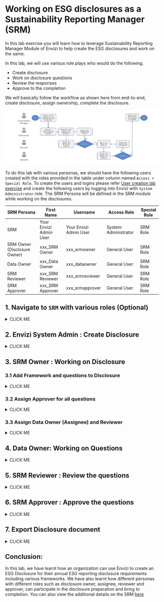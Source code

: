 # Working on ESG disclosures as a Sustainability Reporting Manager (SRM)

In this lab exercise you will learn how to leverage Sustainability Reporting Manager Module of Envizi to help create the ESG disclosures and work on the same. 

In this lab, we will use various role plays who would do the following.
- Create disclosure
- Work on disclosure questions
- Review the responses
- Approve to the completion

We will basically follow the workflow as shown here from end-to-end, create disclosure, assign ownership, complete the disclosure.

<img src="images/SRM-workflow.png">

To do this lab with various personas, we should have the following users created with the roles provided in the table under column named `Access + Special Role`. To create the users and logins please refer [User creation lab exercise](/161-Creating-Contacts-and-Users-using-ui/readme.md) and create the following users by logging into Envizi with `System Administrator` role.  The SRM Persona will be defined in the SRM module while working on the disclosures.

<table>
    <thead>
        <th>SRM Persona</th>
        <th>First Name</th>       
        <th>Username</th>
        <th>Access Role</th>
        <th>Special Role</th>
    </thead>
    <tr>
        <td>SRM</td>        
        <td>Your Envizi Admin User</td>
        <td>Your Envizi Admin User</td>
        <td>System Administrator</td>
        <td>SRM Role</td>
    </tr> 
    <tr>
        <td>SRM Owner (Disclosure Owner)</td>
        <td>xxx_SRM Owner</td>    
        <td>xxx_srmowner</td>
        <td>General User</td>
        <td>SRM  Role</td>     
    </tr> 
    <tr>
        <td>Data Owner</td>        
        <td>xxx_Data Owner</td>
        <td>xxx_dataowner</td>
        <td>General User</td>
        <td>SRM  Role</td>     
    </tr> 
    <tr>
        <td>SRM Reviewer</td>
        <td>xxx_SRM Reviewer</td>    
        <td>xxx_srmreviewer</td>
        <td>General User</td>
        <td>SRM  Role</td>     
    </tr> 
    <tr>
        <td>SRM Approver</td>
        <td>xxx_SRM Approver</td>    
        <td>xxx_srmapprover</td>
        <td>General User</td>
        <td>SRM  Role</td>     
    </tr> 
    </table>


## 1. Navigate to `SRM` with various roles (Optional)

<details><summary>CLICK ME</summary>


### 1.1 Login with `System Administrator` Access Role + `SRM` 

1. Login into as `System Administrator role` with `SRM Role` access
   
2. Click on Envizi `Sustainability Reporting Manager` in the home page

<img src="images/Envizi-Home-SRM.png">

The  Sustainability Reporting Manager page is opened in new browser session.

3. View the disclosures if any  and also two options `Framework Library` and `Add Disclosure`

<img src="images/Envizi-SRM-page.png">

Observer that, user with `System Administrator` role can create the disclosures. 

### 1.2 Login with `General User` Access Role + `SRM` (xxx_SRM Owner)

1. Login into Envizi UI in separate browser
2. Click on Envizi  `Sustainability Reporting Manager` in the home page
3. On the Sustainability Reporting Manager page , you can see  `Framework Library`. 

However you do NOT find the `Add Disclosure`  button, because currently you are not owner of any disclosure or assigned to any disclosure to work on.

<img src="images/Envizi-SRM-page-generaluser.png">

</details>

## 2. Envizi System Admin : Create Disclosure

<details><summary>CLICK ME</summary>

1. Login with  `System Administrator` role with SRM Role access
2. Go to  `Sustainability Reporting Manager`  

3. Click on  `Add Disclosure`

<img src="images/Envizi-SRM-Add Disclosure-1.png">

4. Add details as below for the disclosure and assign to a owner `(xxx_SRM Owner)`
- `Name` : Provide name of the disclosure. ex: `IN Bank BRSR Disclosure 2024`. (Don't forget to prefix with your Prefix-Id)
- `Disclosure Owner` - Select SRM Owner user `xxx_SRM Owner` from the list. Type first 3 letters of user first name, list would appear.
- `Default Assignee` - Same as SRM Owner as above
- `Default Reviewer` - Same as SRM Owner as above
-  Set Due Dates for `Ready for Review`, `Complete by` and `Disclosure Due by`

5. Click on  `CREATE DISCLOSURE`

<img src="images/Envizi-SRM-Add Disclosure-2.png">

The disclosure got created.

<img src="images/Envizi-SRM-Add Disclosure-3.png">

Please note that we are setting all the users to the same as Disclosure owner here, because in the next step the disclosure owner can take more control on whom to assign which roles. 

Similarly, Disclosure Owner can assign an `approver`, hence not selected here.


</details>

## 3. SRM Owner : Working on Disclosure

### 3.1 Add Framework and questions to Disclosure

<details><summary>CLICK ME</summary>

1. Login to Envizi as `xxx_SRM Owner` 
2. Navigate to  `Sustainability Reporting Manager`

<img src="images/Envizi-SRM-page-srmowner-view.png">

3. On SRM home page, Click on `View` under the disclosure created above `IN Bank BRSR Disclosure 2024`


4. You can view the Disclosure details. As there no frameworks / questions added you would probably see a blank page.

<img src="images/Envizi-Disclosure-page-srmowner-addquestion.png">

5. Click on `Actions` > `Add Questions`

The page will display the set of frameworks available in Envizi.

6. Choose a framework by clicking a `Select this framework`. For example `BRSR`

<img src="images/Disclosure-srmowner-addquestion-2.png">

The BRSR Framework page is displayed.

7. in this page, Select the questions as you wish. (for this exercise we select all the questions)

<img src="images/Disclosure-srmowner-addquestion-3.png">

8. Click on `Save`

9. Now, the disclosure owner can see all the questions on this page, along with the default assignee and reviewer  to the questions. 

However there is no approver role assigned. Hence Disclosure owner wants to include an approver and then assign the questions to various users

</details>

### 3.2 Assign Approver for all questions

<details><summary>CLICK ME</summary>


1. On Disclosure page, click on `Actions` > `Set Properties`

<img src="images/Disclosure-page-srmowner-setproperties.png">


2. On the `Update Disclosure` window, set the following properties
- Select `Include Approver` checkbox
- Set `Default Approver` to an approver user `xxx_SRM Approver`
- Set `Ready for Approved by` date 
- Select `Include Notifications` checkbox at the end of the page.

<img src="images/Disclosure-page-srmowner-setproperties-3.png">

3. Leave other fields as-is and click `Save`

4. Now you can see the `Approver` role assigned against each question. 

<img src="images/Disclosure-page-srmowner-setproperties-4.png">

</details>

### 3.3 Assign Data Owner (Assignee) and Reviewer

<details><summary>CLICK ME</summary>

Now that the disclosure is created and also added the questions, the disclosure owner would like to do the following.
- Distribute the questions to different users who can work on the question and provide the appropriate response.  - Assign a reviewer to each question so that he/she can review once the response is ready

#### 3.3.1 Set Assignee

1. On Disclosure page, Select the set of questions which you want to assign

<img src="images/assign-questions-2.png">

2. Click on `Assignee` but at the bottom of the page 
   
3. Remove current assignee and select the user `xxx_Data Owner` 
   
4. Click `Yes`

#### 3.3.2 Set Reviewer

Similarly, Change Reviewer user. 

5. Click `Reviewer` button 
6. Remove current reviwer  and select the user `xxx_SRM Reviewer` 
7. Now you can view on the page, the Assignee and Reviewers got updated.
<img src="images/question-users-updated.png">

#### 3.3.3 Notification

For each question and update, there is an Email notifications sent by the system. 

User can check their inbox for the messages from `messenger@envizi.com <messenger@envizi.com>' 
   An example will look like this 
<img src="images/email-question-owner-change.png">

</details>

## 4. Data Owner: Working on Questions

<details><summary>CLICK ME</summary>

1. Log into Envizi with user `xxx_Data Owner`
2. Navigate to `Sustainability Reporting Manager` page

3. The page displays the details about the disclosure like 
- Number of questions assigned and in different status (Todo, In progress, Ready for Review, Ready for Approval, Complete ) 
- Due date with respect to review / approval / completion and disclosure
- reviewers assigned
<img src="images/data-assignee-srmpage.png">


4. Click on `View`

5. Select a question to work on 
<img src="images/dataowner-question-work-1.png">

6. Update the status of the question from `Todo`  to `In Progress`

<img src="images/dataowner-question-status-update-1.png">

8. View the question and go through the details, guidance

<img src="images/dataowner-question-work-1-details-1.png">

7. Scroll down and look at the Envizi Guidance to help answer the questions 

<img src="images/dataowner-question-work-1-details-2.png">

For each of the question, Envizi provides additional guidance along with the supported which can supply the inputs to respond to the question.
For example, for this selected question related to Scope 1, 2 emissions, Envizi Guidance  provides link to `Sustainability Executive Report`

Click on the `Sustainaility Executive Report` to get the details related to various scopes, to fill back as response to the question. 
<img src="images/dataowner-question-work-1-report.png">

8. You can fill the response based on the guidance and inputs from the report.

<img src="images/dataowner-question-answer.png">


You can leverage  `Search Responses` option on the  on top right corner , to get  matching response for this questions from previous / other disclosures if any available, where the similar question is answered / have responses filled. 

9. Add attachments. For example, you can download the `Sustainability Executive Report`  and attach as a supporting document for the quantitative information provided. Similarly can add links and any other external documents as supplements for the response.

10. Once done with response, Send to review by changing the  status from `In Progress` to `Ready for Review`

<img src="images/dataowner-question-status-update-2.png">

11.  Similarly, work on other questions. Update Status to `In progress`  and then change to `Reday to Review` once complete. 
12.  Go back to disclosure page, view the overall progress with respect to number of questions assigned to the user

<img src="images/dataowner-question-status-disclosure.png">

13. Click on various `statuses` on right side, and you can view the `% completion` against each `status` for the questions assigned to you.

Now that the some questions are assigned to review, lets look at Reviewer's view of `Sustainability Reporting Manager` page

</details>

## 5. SRM Reviewer : Review the questions

<details><summary>CLICK ME</summary>

1. Log into Envizi with user `xxx_SRM Reviwer`
2. Navigate to `Sustainability Reporting Manager` page

<img src="images/reviewer-disclosure-page.png">
   
3. Click on `View` and look at the status of the questions.
4. Click on the question with status `Ready for Review`

<img src="images/reviewer-disclosure-question.png">

5. Review the response and add comments as necessary.

<img src="images/reviewer-disclosure-question-update.png">

6. Change the status from `Ready for Review` to `Ready for Approval`

Note: If the response is not satisfactory, Reviewer can send back the question to assignee by changing the status from `Ready for Review` to `Todo` / `In Progress`
   
</details>

## 6. SRM Approver : Approve the questions

<details><summary>CLICK ME</summary>

1. Log into Envizi with user `xxx_SRM Approver`

2. Navigate to `Sustainability Reporting Manager` page

<img src="images/approver-disclosure-page.png">

3. View the total number of questions assigned to the approver on chart on right side and `% of status` against each status

4. Click on the question with status `Ready for Approval`

5. Click on `View`

6. Review the responses provided and comment 

7. Change status from `Ready for Approval` to `Complete`
   
Note:
In case, the responses are not satisfactory or additional information is needed , then the approver send back the question to either reviewer or directly to assignee by changing status from `Ready to Approval` to `Ready for Review` / `Inprogress` to `Todo`. 

<img src="images/approver-disclosure-question-status.png">

8. Go back to `Disclosures` page and view the `% of completion` on the chart.

<img src="images/approver-disclosure-page-2.png">


</details>

## 7. Export Disclosure document 

<details><summary>CLICK ME</summary>

The user can download the disclosure either as  `pdf` or `Microsoft Word` with whatever necessary details relevant based on the requirements.

1. Navigate to `Sustainability Reporting Manager` page
2. Click `Export` button in the `disclosure` tab

<img src="images/export-disclosure.png">

3. Check / Uncheck the content which needs to be included in the document and also the `Download attachments`

<img src="images/export-disclosure-2.png">

4. Click on `Export`
5. The file is downloaded in .zip format to your local system
6. Open the file and view the content

<img src="images/View-disclosure-pdf.png">


</details>

## Conclusion:  
In this lab, we have learnt how an organization can use Envizi to create an ESG Disclosure for their annual ESG reporting disclosure requirements including various frameworks. We have also learnt how different personas with different roles such as disclosure owner, assignee, reviewer and approver, can participate in the disclosure preparation and bring to completion. 
You can also view the additional details on the SRM [here](readme-additional.md)
